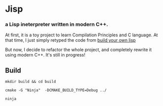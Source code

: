 # Jisp

### a Lisp ineterpreter written in modern C++.

At first, it is a toy project to learn Compilation Principles and C language. 
At that time, I just simply retyped the code from [build your own lisp](http://buildyourownlisp.com/contents)

But now, I decide to refactor the whole project, and completely rewrite it using modern C++. It's still in progress!

## Build

```
mkdir build && cd build

cmake -G "Ninja"  -DCMAKE_BUILD_TYPE=Debug ../

ninja
```

